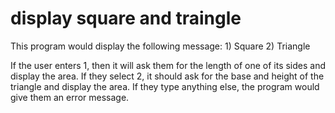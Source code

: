 # display square and traingle

This program would display the following message:
    1) Square
    2) Triangle

If the user enters 1, then it will ask them for the length of one of its sides and display
the area. If they select 2, it should ask for the base and height of the triangle and display the area. 
If they type anything else, the program would give them an error message.
 

